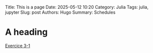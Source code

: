 Title: This is a page
Date: 2025-05-12 10:20
Category: Julia
Tags: julia, jupyter
Slug: post
Authors: Hugo
Summary: Schedules

# A heading
[Exercice 3-1](https://taohualiu.github.io/static/optimisation-julia3.html)
